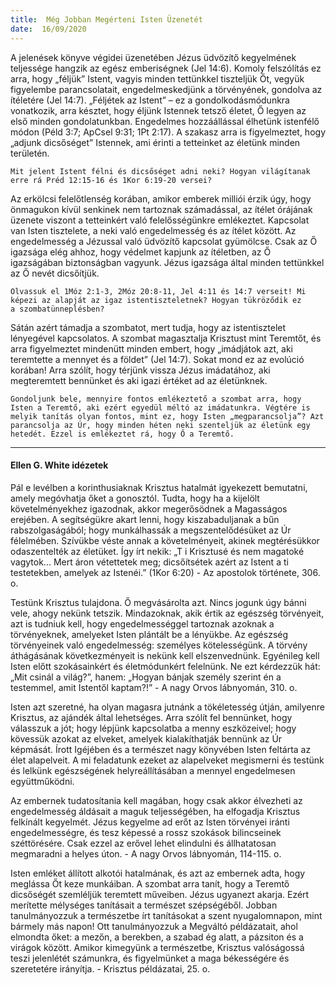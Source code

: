 ```yaml
---
title:  Még Jobban Megérteni Isten Üzenetét
date:  16/09/2020
---
```


A jelenések könyve végidei üzenetében Jézus üdvözítő kegyelmének teljessége hangzik az egész emberiségnek (Jel 14:6). Komoly felszólítás ez arra, hogy „féljük” Istent, vagyis minden tettünkkel tiszteljük Őt, vegyük figyelembe parancsolatait, engedelmeskedjünk a törvényének, gondolva az ítéletére (Jel 14:7). „Féljétek az Istent” – ez a gondolkodásmódunkra vonatkozik, arra késztet, hogy éljünk Istennek tetsző életet, Ő legyen az első minden gondolatunkban. Engedelmes hozzáállással élhetünk istenfélő módon (Péld 3:7; ApCsel 9:31; 1Pt 2:17). A szakasz arra is figyelmeztet, hogy „adjunk dicsőséget” Istennek, ami érinti a tetteinket az életünk minden területén.

`Mit jelent Istent félni és dicsőséget adni neki? Hogyan világítanak erre rá Préd 12:15-16 és 1Kor 6:19-20 versei?`

Az erkölcsi felelőtlenség korában, amikor emberek milliói érzik úgy, hogy önmagukon kívül senkinek nem tartoznak számadással, az ítélet órájának üzenete viszont a tetteinkért való felelősségünkre emlékeztet. Kapcsolat van Isten tisztelete, a neki való engedelmesség és az ítélet között. Az engedelmesség a Jézussal való üdvözítő kapcsolat gyümölcse. Csak az Ő igaz­sága elég ahhoz, hogy védelmet kapjunk az ítéletben, az Ő igazságában biztonságban vagyunk. Jézus igazsága által minden tettünkkel az Ő nevét dicsőítjük.

`Olvassuk el 1Móz 2:1-3, 2Móz 20:8-11, Jel 4:11 és 14:7 verseit! Mi képezi az alapját az igaz istentiszteletnek? Hogyan tükröződik ez a szombatünneplésben?`

Sátán azért támadja a szombatot, mert tudja, hogy az istentisztelet lényegével kapcsolatos. A szombat magasztalja Krisztust mint Teremtőt, és arra figyelmeztet mindenütt minden embert, hogy „imádjátok azt, aki teremtette a mennyet és a földet” (Jel 14:7). Sokat mond ez az evolúció korában! Arra szólít, hogy térjünk vissza Jézus imádatához, aki megteremtett bennünket és aki igazi értéket ad az életünknek.

`Gondoljunk bele, mennyire fontos emlékeztető a szombat arra, hogy Isten a Teremtő, aki ezért egyedül méltó az imádatunkra. Végtére is melyik tanítás olyan fontos, mint ez, hogy Isten „megparancsolja”? Azt parancsolja az Úr, hogy minden héten neki szenteljük az életünk egy hetedét. Ezzel is emlékeztet rá, hogy Ő a Teremtő.`

---

#### Ellen G. White idézetek

Pál e levélben a korinthusiaknak Krisztus hatalmát igyekezett bemutatni, amely megóvhatja őket a gonosztól. Tudta, hogy ha a kijelölt követelményekhez igazodnak, akkor megerősödnek a Magasságos erejében. A segítségükre akart lenni, hogy kiszabaduljanak a bűn rabszolgaságából; hogy munkálhassák a megszentelődésüket az Úr félelmében. Szívükbe véste annak a követelményeit, akinek megtérésükkor odaszentelték az életüket. Így írt nekik: „T i Krisztusé és nem magatoké vagytok... Mert áron vétettetek meg; dicsőítsétek azért az Istent a ti testetekben, amelyek az Istenéi.” (1Kor 6:20) - Az apostolok története, 306. o.

Testünk Krisztus tulajdona. Ő megvásárolta azt. Nincs jogunk úgy bánni vele, ahogy nekünk tetszik. Mindazoknak, akik értik az egészség törvényeit, azt is tudniuk kell, hogy engedelmességgel tartoznak azoknak a törvényeknek, amelyeket Isten plántált be a lényükbe. Az egészség törvényeinek való engedelmesség: személyes kötelességünk. A törvény áthágásának következményeit is nekünk kell elszenvednünk. Egyénileg kell Isten előtt szokásainkért és életmódunkért felelnünk. Ne ezt kérdezzük hát: „Mit csinál a világ?”, hanem: „Hogyan bánjak személy szerint én a testemmel, amit Istentől kaptam?!” - A nagy Orvos lábnyomán, 310. o.

Isten azt szeretné, ha olyan magasra jutnánk a tökéletesség útján, amilyenre Krisztus, az ajándék által lehetséges. Arra szólít fel bennünket, hogy válasszuk a jót; hogy lépjünk kapcsolatba a menny eszközeivel; hogy kövessük azokat az elveket, amelyek kialakíthatják bennünk az Úr képmását. Írott Igéjében és a természet nagy könyvében Isten feltárta az élet alapelveit. A mi feladatunk ezeket az alapelveket megismerni és testünk és lelkünk egészségének helyreállításában a mennyel engedelmesen együttműködni.

Az embernek tudatosítania kell magában, hogy csak akkor élvezheti az engedelmesség áldásait a maguk teljességében, ha elfogadja Krisztus felkínált kegyelmét. Jézus kegyelme ad erőt az Isten törvényei iránti engedelmességre, és tesz képessé a rossz szokások bilincseinek széttörésére. Csak ezzel az erővel lehet elindulni és állhatatosan megmaradni a helyes úton. - A nagy Orvos lábnyomán, 114-115. o.

Isten emléket állított alkotói hatalmának, és azt az embernek adta, hogy meglássa Őt keze munkáiban. A szombat arra tanít, hogy a Teremtő dicsőségét szemléljük teremtett műveiben. Jézus ugyanezt akarja. Ezért merítette mélységes tanításait a természet szépségéből. Jobban tanulmányozzuk a természetbe írt tanításokat a szent nyugalomnapon, mint bármely más napon! Ott tanulmányozzuk a Megváltó példázatait, ahol elmondta őket: a mezőn, a berekben, a szabad ég alatt, a pázsiton és a virágok között. Amikor kimegyünk a természetbe, Krisztus valóságossá teszi jelenlétét számunkra, és figyelmünket a maga békességére és szeretetére irányítja. - Krisztus példázatai, 25. o.